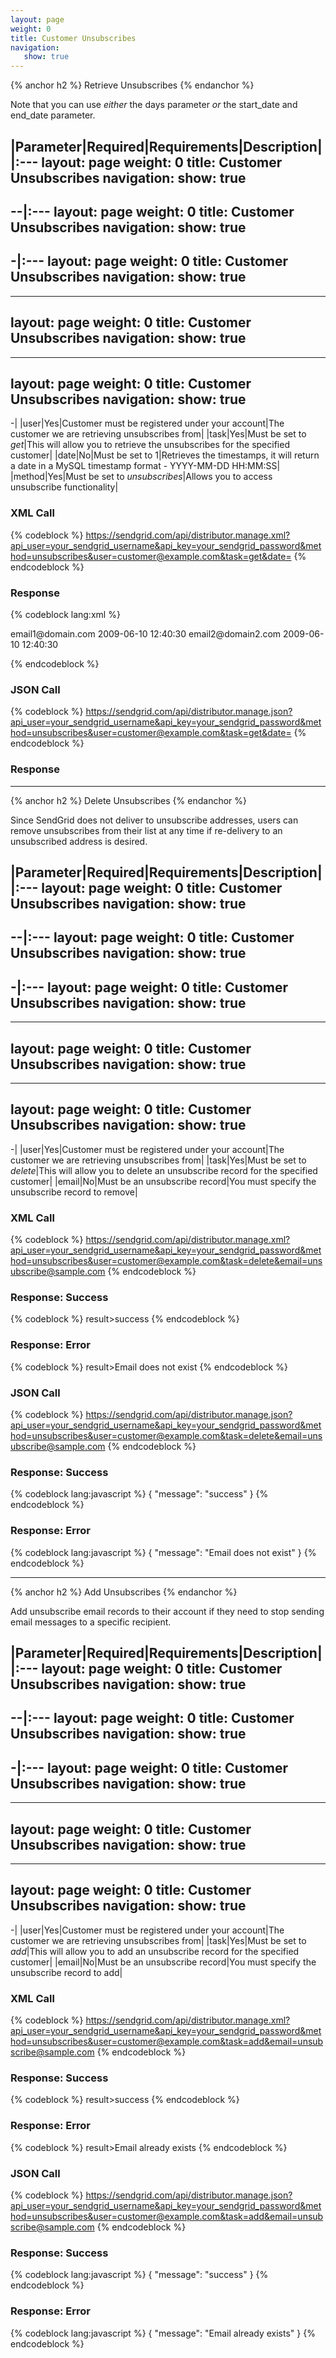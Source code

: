 ```yaml
---
layout: page
weight: 0
title: Customer Unsubscribes
navigation:
   show: true
---
```


{% anchor h2 %} Retrieve Unsubscribes {% endanchor %}


Note that you can use *either* the days parameter *or* the start_date and end_date parameter.

|Parameter|Required|Requirements|Description|
|:---
layout: page
weight: 0
title: Customer Unsubscribes
navigation:
   show: true
---
--|:---
layout: page
weight: 0
title: Customer Unsubscribes
navigation:
   show: true
---
-|:---
layout: page
weight: 0
title: Customer Unsubscribes
navigation:
   show: true
---
---
layout: page
weight: 0
title: Customer Unsubscribes
navigation:
   show: true
---
---
layout: page
weight: 0
title: Customer Unsubscribes
navigation:
   show: true
---
-|
|user|Yes|Customer must be registered under your account|The customer we are retrieving unsubscribes from|
|task|Yes|Must be set to *get*|This will allow you to retrieve the unsubscribes for the specified customer|
|date|No|Must be set to 1|Retrieves the timestamps, it will return a date in a MySQL timestamp format - YYYY-MM-DD HH:MM:SS|
|method|Yes|Must be set to *unsubscribes*|Allows you to access unsubscribe functionality|

### XML Call

{% codeblock %} https://sendgrid.com/api/distributor.manage.xml?api_user=your_sendgrid_username&api_key=your_sendgrid_password&method=unsubscribes&user=customer@example.com&task=get&date= {% endcodeblock %}

### Response


{% codeblock lang:xml %}
<?xml version="1.0" encoding="ISO-8859-1"?>

<unsubscribes>
   <unsubscribe>
      <email>email1@domain.com</email>
      <created>2009-06-10 12:40:30</created>
   </unsubscribe>
   <unsubscribe>
      <email>email2@domain2.com</email>
      <created>2009-06-10 12:40:30</created>
   </unsubscribe>
</unsubscribes>

{% endcodeblock %}


### JSON Call

{% codeblock %} https://sendgrid.com/api/distributor.manage.json?api_user=your_sendgrid_username&api_key=your_sendgrid_password&method=unsubscribes&user=customer@example.com&task=get&date= {% endcodeblock %}

### Response



* * * * *


{% anchor h2 %} Delete Unsubscribes {% endanchor %}


Since SendGrid does not deliver to unsubscribe addresses, users can remove unsubscribes from their list at any time if re-delivery to an unsubscribed address is desired.

|Parameter|Required|Requirements|Description|
|:---
layout: page
weight: 0
title: Customer Unsubscribes
navigation:
   show: true
---
--|:---
layout: page
weight: 0
title: Customer Unsubscribes
navigation:
   show: true
---
-|:---
layout: page
weight: 0
title: Customer Unsubscribes
navigation:
   show: true
---
---
layout: page
weight: 0
title: Customer Unsubscribes
navigation:
   show: true
---
---
layout: page
weight: 0
title: Customer Unsubscribes
navigation:
   show: true
---
-|
|user|Yes|Customer must be registered under your account|The customer we are retrieving unsubscribes from|
|task|Yes|Must be set to *delete*|This will allow you to delete an unsubscribe record for the specified customer|
|email|No|Must be an unsubscribe record|You must specify the unsubscribe record to remove|

### XML Call

{% codeblock %} https://sendgrid.com/api/distributor.manage.xml?api_user=your_sendgrid_username&api_key=your_sendgrid_password&method=unsubscribes&user=customer@example.com&task=delete&email=unsubscribe@sample.com {% endcodeblock %}

### Response: Success

{% codeblock %} result\><message>success</message></result> {% endcodeblock %}

### Response: Error

{% codeblock %} result\><message>Email does not exist</message></result> {% endcodeblock %}

### JSON Call

{% codeblock %} https://sendgrid.com/api/distributor.manage.json?api_user=your_sendgrid_username&api_key=your_sendgrid_password&method=unsubscribes&user=customer@example.com&task=delete&email=unsubscribe@sample.com {% endcodeblock %}

### Response: Success


{% codeblock lang:javascript %}
{
  "message": "success"
}
{% endcodeblock %}


### Response: Error


{% codeblock lang:javascript %}
{
  "message": "Email does not exist"
}
{% endcodeblock %}


* * * * *


{% anchor h2 %} Add Unsubscribes {% endanchor %}


Add unsubscribe email records to their account if they need to stop sending email messages to a specific recipient.

|Parameter|Required|Requirements|Description|
|:---
layout: page
weight: 0
title: Customer Unsubscribes
navigation:
   show: true
---
--|:---
layout: page
weight: 0
title: Customer Unsubscribes
navigation:
   show: true
---
-|:---
layout: page
weight: 0
title: Customer Unsubscribes
navigation:
   show: true
---
---
layout: page
weight: 0
title: Customer Unsubscribes
navigation:
   show: true
---
---
layout: page
weight: 0
title: Customer Unsubscribes
navigation:
   show: true
---
-|
|user|Yes|Customer must be registered under your account|The customer we are retrieving unsubscribes from|
|task|Yes|Must be set to *add*|This will allow you to add an unsubscribe record for the specified customer|
|email|No|Must be an unsubscribe record|You must specify the unsubscribe record to add|

### XML Call

{% codeblock %} https://sendgrid.com/api/distributor.manage.xml?api_user=your_sendgrid_username&api_key=your_sendgrid_password&method=unsubscribes&user=customer@example.com&task=add&email=unsubscribe@sample.com {% endcodeblock %}

### Response: Success

{% codeblock %} result\><message>success</message></result> {% endcodeblock %}

### Response: Error

{% codeblock %} result\><message>Email already exists</message></result> {% endcodeblock %}

### JSON Call

{% codeblock %} https://sendgrid.com/api/distributor.manage.json?api_user=your_sendgrid_username&api_key=your_sendgrid_password&method=unsubscribes&user=customer@example.com&task=add&email=unsubscribe@sample.com {% endcodeblock %}

### Response: Success


{% codeblock lang:javascript %}
{
  "message": "success"
}
{% endcodeblock %}


### Response: Error


{% codeblock lang:javascript %}
{
  "message": "Email already exists"
}
{% endcodeblock %}

